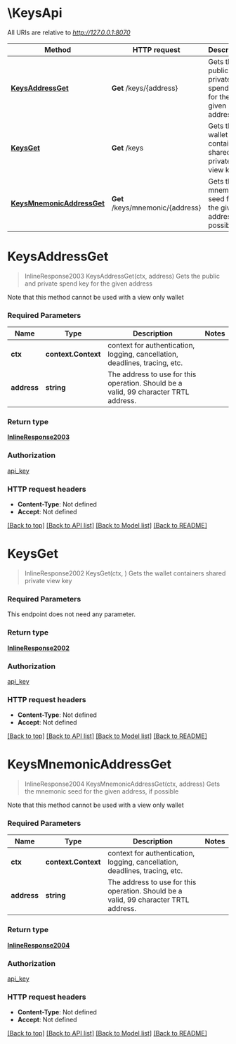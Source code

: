 # \KeysApi

All URIs are relative to *http://127.0.0.1:8070*

Method | HTTP request | Description
------------- | ------------- | -------------
[**KeysAddressGet**](KeysApi.md#KeysAddressGet) | **Get** /keys/{address} | Gets the public and private spend key for the given address
[**KeysGet**](KeysApi.md#KeysGet) | **Get** /keys | Gets the wallet containers shared private view key
[**KeysMnemonicAddressGet**](KeysApi.md#KeysMnemonicAddressGet) | **Get** /keys/mnemonic/{address} | Gets the mnemonic seed for the given address, if possible


# **KeysAddressGet**
> InlineResponse2003 KeysAddressGet(ctx, address)
Gets the public and private spend key for the given address

Note that this method cannot be used with a view only wallet

### Required Parameters

Name | Type | Description  | Notes
------------- | ------------- | ------------- | -------------
 **ctx** | **context.Context** | context for authentication, logging, cancellation, deadlines, tracing, etc.
  **address** | **string**| The address to use for this operation. Should be a valid, 99 character TRTL address. | 

### Return type

[**InlineResponse2003**](inline_response_200_3.md)

### Authorization

[api_key](../README.md#api_key)

### HTTP request headers

 - **Content-Type**: Not defined
 - **Accept**: Not defined

[[Back to top]](#) [[Back to API list]](../README.md#documentation-for-api-endpoints) [[Back to Model list]](../README.md#documentation-for-models) [[Back to README]](../README.md)

# **KeysGet**
> InlineResponse2002 KeysGet(ctx, )
Gets the wallet containers shared private view key

### Required Parameters
This endpoint does not need any parameter.

### Return type

[**InlineResponse2002**](inline_response_200_2.md)

### Authorization

[api_key](../README.md#api_key)

### HTTP request headers

 - **Content-Type**: Not defined
 - **Accept**: Not defined

[[Back to top]](#) [[Back to API list]](../README.md#documentation-for-api-endpoints) [[Back to Model list]](../README.md#documentation-for-models) [[Back to README]](../README.md)

# **KeysMnemonicAddressGet**
> InlineResponse2004 KeysMnemonicAddressGet(ctx, address)
Gets the mnemonic seed for the given address, if possible

Note that this method cannot be used with a view only wallet

### Required Parameters

Name | Type | Description  | Notes
------------- | ------------- | ------------- | -------------
 **ctx** | **context.Context** | context for authentication, logging, cancellation, deadlines, tracing, etc.
  **address** | **string**| The address to use for this operation. Should be a valid, 99 character TRTL address. | 

### Return type

[**InlineResponse2004**](inline_response_200_4.md)

### Authorization

[api_key](../README.md#api_key)

### HTTP request headers

 - **Content-Type**: Not defined
 - **Accept**: Not defined

[[Back to top]](#) [[Back to API list]](../README.md#documentation-for-api-endpoints) [[Back to Model list]](../README.md#documentation-for-models) [[Back to README]](../README.md)

